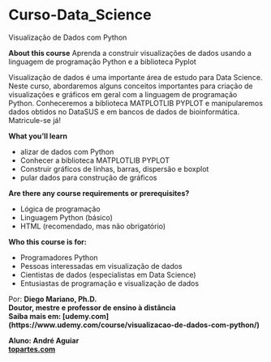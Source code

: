 # Curso-Data_Science
 Visualização de Dados com Python

<b>About this course</b>
Aprenda a construir visualizações de dados usando a linguagem de programação Python e a biblioteca Pyplot

Visualização de dados é uma importante área de estudo para Data Science. Neste curso, abordaremos alguns conceitos importantes para criação de visualizações e gráficos em geral com a linguagem de programação Python. Conheceremos a biblioteca MATPLOTLIB PYPLOT e manipularemos dados obtidos no DataSUS e em bancos de dados de bioinformática. Matricule-se já!

<b>What you’ll learn</b>
<ul>
 <li>alizar de dados com Python</li>
 <li>Conhecer a biblioteca MATPLOTLIB PYPLOT</li>
 <li>Construir gráficos de linhas, barras, dispersão e boxplot</li>
 <li>pular dados para construção de gráficos</li>
</ul>
<b>Are there any course requirements or prerequisites?</b>
<ul>
 <li>Lógica de programação</li>
 <li>Linguagem Python (básico)</li>
 <li>HTML (recomendado, mas não obrigatório)</li>
</ul>
<b>Who this course is for:</b>
<ul>
 <li>Programadores Python</li>
 <li>Pessoas interessadas em visualização de dados</li>
 <li>Cientistas de dados (especialistas em Data Science)</li>
 <li>Entusiastas de programação e visualização de dados</li>
</ul>
Por: <b>Diego Mariano, Ph.D.<b><br />
Doutor, mestre e professor de ensino à distância<br />
Saiba mais em: [udemy.com](https://www.udemy.com/course/visualizacao-de-dados-com-python/)<br />
 
 Aluno: André Aguiar<br />
[topartes.com](http://topartes.com)
